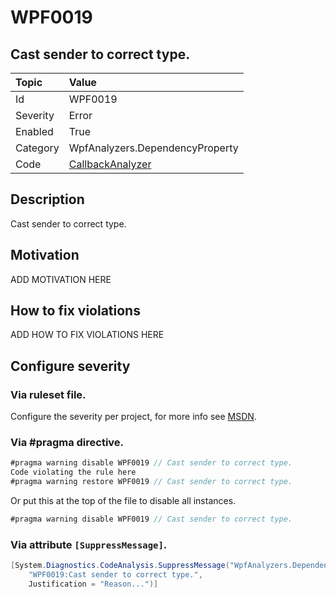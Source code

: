 # WPF0019
## Cast sender to correct type.

| Topic    | Value
| :--      | :--
| Id       | WPF0019
| Severity | Error
| Enabled  | True
| Category | WpfAnalyzers.DependencyProperty
| Code     | [CallbackAnalyzer]([CallbackAnalyzer](https://github.com/DotNetAnalyzers/WpfAnalyzers/blob/master/WpfAnalyzers/Analyzers/CallbackAnalyzer.cs))

## Description

Cast sender to correct type.

## Motivation

ADD MOTIVATION HERE

## How to fix violations

ADD HOW TO FIX VIOLATIONS HERE

<!-- start generated config severity -->
## Configure severity

### Via ruleset file.

Configure the severity per project, for more info see [MSDN](https://msdn.microsoft.com/en-us/library/dd264949.aspx).

### Via #pragma directive.
```C#
#pragma warning disable WPF0019 // Cast sender to correct type.
Code violating the rule here
#pragma warning restore WPF0019 // Cast sender to correct type.
```

Or put this at the top of the file to disable all instances.
```C#
#pragma warning disable WPF0019 // Cast sender to correct type.
```

### Via attribute `[SuppressMessage]`.

```C#
[System.Diagnostics.CodeAnalysis.SuppressMessage("WpfAnalyzers.DependencyProperty", 
    "WPF0019:Cast sender to correct type.", 
    Justification = "Reason...")]
```
<!-- end generated config severity -->